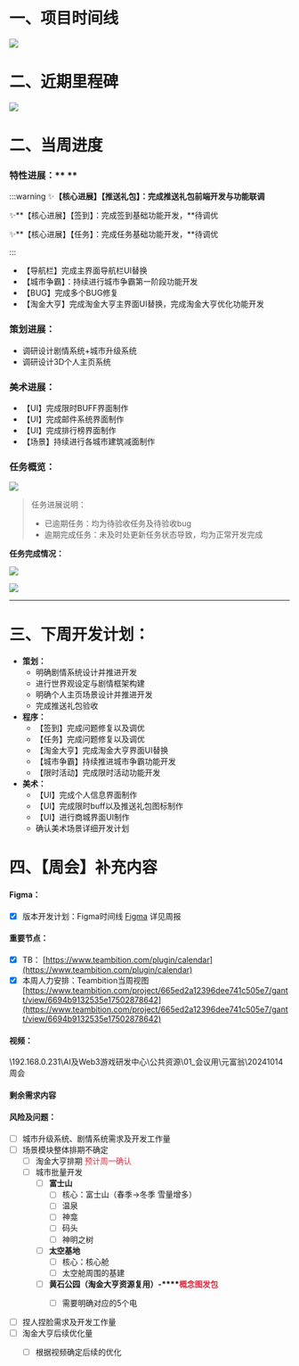 # 一、项目时间线
![](https://cdn.nlark.com/yuque/0/2024/png/12926950/1728733474128-8e6e56b9-eff3-4b7a-adc8-ff37c76b769c.png)

# 二、近期里程碑
![](https://cdn.nlark.com/yuque/0/2024/png/12926950/1729251947287-bebbb4e0-654e-4c9f-aa84-f7440e061882.png)

# 二、当周进度
### 特性进展：** **
:::warning
✨**【核心进展】【推送礼包】：完成推送礼包前端开发与功能联调**

✨**【核心进展】【签到】：完成签到基础功能开发，**待调优

✨**【核心进展】【任务】：完成任务基础功能开发，**待调优

:::

+ 【导航栏】完成主界面导航栏UI替换
+ 【城市争霸】：持续进行城市争霸第一阶段功能开发
+ 【BUG】完成多个BUG修复  
+ 【淘金大亨】完成淘金大亨主界面UI替换，完成淘金大亨优化功能开发

### 策划进展：
+ 调研设计剧情系统+城市升级系统
+ 调研设计3D个人主页系统

### 美术进展：
+ 【UI】完成限时BUFF界面制作
+ 【UI】完成邮件系统界面制作
+ 【UI】完成排行榜界面制作
+ 【场景】持续进行各城市建筑减面制作

### 任务概览：
![](https://cdn.nlark.com/yuque/0/2024/png/12926950/1729252568141-faf8f669-0b8c-4c41-970e-3269dfc6fb1e.png)

> 任务进展说明：
>
> + 已逾期任务：均为待验收任务及待验收bug
> + 逾期完成任务：未及时处更新任务状态导致，均为正常开发完成
>

**任务完成情况：**

![](https://cdn.nlark.com/yuque/0/2024/png/12926950/1729252544343-6e9f254e-4bd8-4671-95bc-4fb5f2d2494e.png)

![](https://cdn.nlark.com/yuque/0/2024/png/12926950/1729252554684-49833ccf-88eb-4869-9d76-0c60bb010428.png)

---

# 三、下周开发计划：
+ **策划：**
    - 明确剧情系统设计并推进开发
    - 进行世界观设定与剧情框架构建
    - 明确个人主页场景设计并推进开发  
    - 完成推送礼包验收
+ **程序：**
    - 【签到】完成问题修复以及调优
    - 【任务】完成问题修复以及调优
    - 【淘金大亨】完成淘金大亨界面UI替换
    - 【城市争霸】持续推进城市争霸功能开发
    - 【限时活动】完成限时活动功能开发
+ **美术：**
    - 【UI】完成个人信息界面制作
    - 【UI】完成限时buff以及推送礼包图标制作
    - 【UI】进行商城界面UI制作
    - 确认美术场景详细开发计划

# 四、【周会】补充内容
#### Figma：
- [x] 版本开发计划：Figma时间线 [Figma](https://www.figma.com/board/PpDzZXkFTAbZkd1ffJfBMp/%E7%89%88%E6%9C%AC%E8%AE%A1%E5%88%92?node-id=0-1&t=6hGXDOCPpzfeBsC4-1) 详见周报

#### 重要节点：
- [x] TB： [https://www.teambition.com/plugin/calendar](https://www.teambition.com/plugin/calendar)
- [x] 本周人力安排：Teambition当周视图 [https://www.teambition.com/project/665ed2a12396dee741c505e7/gantt/view/6694b9132535e17502878642](https://www.teambition.com/project/665ed2a12396dee741c505e7/gantt/view/6694b9132535e17502878642)

#### 视频：
\\192.168.0.231\AI及Web3游戏研发中心\公共资源\01_会议用\元富翁\20241014周会

#### 剩余需求内容
#### 风险及问题：
- [ ] 城市升级系统、剧情系统需求及开发工作量
- [ ] 场景模块整体排期不确定
    - [ ] 淘金大亨排期 <font style="color:#DF2A3F;">预计周一确认</font>
    - [ ] 城市批量开发
        - [ ] **富士山**
            - [ ] 核心：富士山（春季->冬季 雪量增多）
            - [ ] 温泉
            - [ ] 神龛
            - [ ] 码头
            - [ ] 神明之树
        - [ ] **太空基地**
            - [ ] 核心：核心舱
            - [ ] 太空舱周围的基建
        - [ ] **黄石公园（淘金大亨资源复用）-****<font style="color:#DF2A3F;">概念图发包</font>**
            - [ ] 需要明确对应的5个电



- [ ] 捏人捏脸需求及开发工作量
- [ ] 淘金大亨后续优化量
    - [ ] 根据视频确定后续的优化

